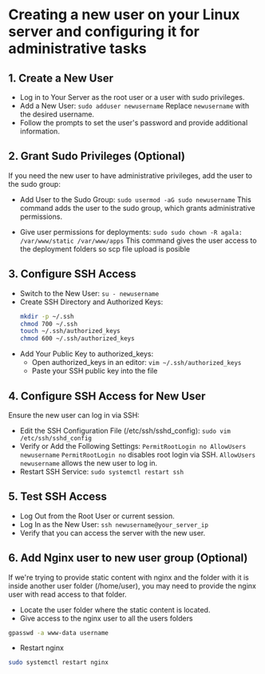 # Creating a new user on your Linux server and configuring it for administrative tasks

## 1. Create a New User

- Log in to Your Server as the root user or a user with sudo privileges.
- Add a New User:
  `sudo adduser newusername`
  Replace `newusername` with the desired username.
- Follow the prompts to set the user's password and provide additional information.

## 2. Grant Sudo Privileges (Optional)

If you need the new user to have administrative privileges, add the user to the sudo group:

- Add User to the Sudo Group:
  `sudo usermod -aG sudo newusername`
  This command adds the user to the sudo group, which grants administrative permissions.

- Give user permissions for deployments:
  `sudo sudo chown -R agala: /var/www/static /var/www/apps`
  This command gives the user access to the deployment folders so scp file upload is posible

## 3. Configure SSH Access

- Switch to the New User:
  `su - newusername`
- Create SSH Directory and Authorized Keys:
  ```bash
  mkdir -p ~/.ssh
  chmod 700 ~/.ssh
  touch ~/.ssh/authorized_keys
  chmod 600 ~/.ssh/authorized_keys
  ```
- Add Your Public Key to authorized_keys:
  - Open authorized_keys in an editor:
    `vim ~/.ssh/authorized_keys`
  - Paste your SSH public key into the file

## 4. Configure SSH Access for New User

Ensure the new user can log in via SSH:

- Edit the SSH Configuration File (/etc/ssh/sshd_config):
  `sudo vim /etc/ssh/sshd_config`
- Verify or Add the Following Settings:
  `PermitRootLogin no
  AllowUsers newusername`
  `PermitRootLogin no` disables root login via SSH.
  `AllowUsers newusername` allows the new user to log in.
- Restart SSH Service:
  `sudo systemctl restart ssh`

## 5. Test SSH Access

- Log Out from the Root User or current session.
- Log In as the New User:
  `ssh newusername@your_server_ip`
- Verify that you can access the server with the new user.

## 6. Add Nginx user to new user group (Optional)

If we're trying to provide static content with nginx and the folder with it is inside another user folder (/home/user), you may need to provide the nginx
user with read access to that folder.

- Locate the user folder where the static content is located.
- Give access to the nginx user to all the users folders
```bash
gpasswd -a www-data username
```
- Restart nginx
```bash
sudo systemctl restart nginx
```
